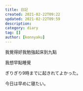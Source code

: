 ```yaml
---
title: 日記
created: 2021-02-22T09:22
updated: 2021-02-22T09:59
description: 
category: diary
tag: []
author: [konnyaku]
---
```

我覺得好我勉強起床到九點

我想早點睡覺

ぎりぎり9時までに起きれてよかった。

今日は早めに寝たい。